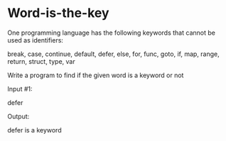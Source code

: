 # Word-is-the-key
One programming language has the following keywords that cannot be used as identifiers:

break, case, continue, default, defer, else, for, func, goto, if, map, range, return, struct, type, var



Write a program to find if the given word is a keyword or not



Input #1:

defer



Output:

defer is a keyword

